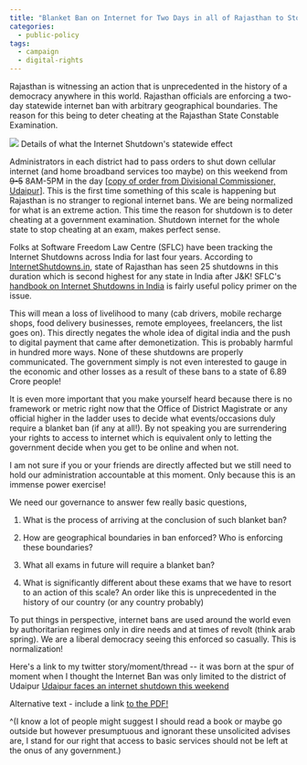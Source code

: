 ```yaml
---
title: "Blanket Ban on Internet for Two Days in all of Rajasthan to Stop Cheating"
categories:
  - public-policy
tags:
  - campaign
  - digital-rights
---
```


Rajasthan is witnessing an action that is unprecedented in the history of a democracy anywhere in this world. Rajasthan officials are enforcing a two-day statewide internet ban with arbitrary geographical boundaries. The reason for this being to deter cheating at the Rajasthan State Constable Examination.

![](http://shailendra.me/images/ban1.jpg)
Details of what the Internet Shutdown's statewide effect

Administrators in each district had to pass orders to shut down cellular internet (and home broadband services too maybe) on this weekend from ~~9-5~~ 8AM-5PM in the day [[copy of order from Divisional Commissioner, Udaipur](http://shailendra.me/uploads/internetsuspensionorder-udaipur.pdf)]. This is the first time something of this scale is happening but Rajasthan is no stranger to regional internet bans. We are being normalized for what is an extreme action. This time the reason for shutdown is to deter cheating at a government examination. Shutdown internet for the whole state to stop cheating at an exam, makes perfect sense.

Folks at Software Freedom Law Centre (SFLC) have been tracking the Internet Shutdowns across India for last four years. According to [InternetShutdowns.in](https://internetshutdowns.in/), state of Rajasthan has seen 25 shutdowns in this duration which is second highest for any state in India after J&K! SFLC's [handbook on Internet Shutdowns in India](https://sflc.in/sites/default/files/reports/Living%20in%20Digital%20Darkness%20-%20A%20Handbook%20on%20Internet%20Shutdowns%20in%20India%2c%20May%202018%20-%20by%20SFLCin.pdf) is fairly useful policy primer on the issue. 

This will mean a loss of livelihood to many (cab drivers, mobile recharge shops, food delivery businesses, remote employees, freelancers, the list goes on). This directly negates the whole idea of digital india and the push to digital payment that came after demonetization. This is probably harmful in hundred more ways. None of these shutdowns are properly communicated. The government simply is not even interested to gauge in the economic and other losses as a result of these bans to a state of 6.89 Crore people!

It is even more important that you make yourself heard because there is no framework or metric right now that the Office of District Magistrate or any official higher in the ladder uses to decide what events/occasions duly require a blanket ban (if any at all!). By not speaking you are surrendering your rights to access to internet which is equivalent only to letting the government decide when you get to be online and when not.

I am not sure if you or your friends are directly affected but we still need to hold our administration accountable at this moment. Only because this is an immense power exercise!

We need our governance to answer few really basic questions, 

1. What is the process of arriving at the conclusion of such blanket ban? 

2. How are geographical boundaries in ban enforced? Who is enforcing these boundaries? 

3. What all exams in future will require a blanket ban? 

4. What is significantly different about these exams that we have to resort to an action of this scale? An order like this is unprecedented in the history of our country (or any country probably) 

To put things in perspective, internet bans are used around the world even by authoritarian regimes only in dire needs and at times of revolt (think arab spring). We are a liberal democracy seeing this enforced so casually. This is normalization!

Here's a link to my twitter story/moment/thread -- it was born at the spur of moment when I thought the Internet Ban was only limited to the district of Udaipur
<a class="twitter-moment" href="https://twitter.com/i/moments/1017922347146272768?ref_src=twsrc%5Etfw">Udaipur faces an internet shutdown this weekend</a>
<script async src="https://platform.twitter.com/widgets.js" charset="utf-8"></script>


[^copy of order]: Order signed from the office of Divisional Commissioner Udaipur, [[PDF](http://shailendra.me/uploads/internetsuspensionorder-udaipur.pdf)]

<object data="internetsuspensionorder-udaipur.pdf" type="application/pdf" width="100%" height="100%">
  <p>Alternative text - include a link <a href="http://shailendra.me/uploads/internetsuspensionorder-udaipur.pdf">to the PDF!</a></p>
</object>


^(I know a lot of people might suggest I should read a book or maybe go outside but however presumptuous and ignorant these unsolicited advises are, I stand for our right that access to basic services should not be left at the onus of any government.)